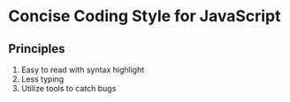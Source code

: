 # Concise Coding Style for JavaScript

## Principles

1. Easy to read with syntax highlight
2. Less typing
3. Utilize tools to catch bugs
